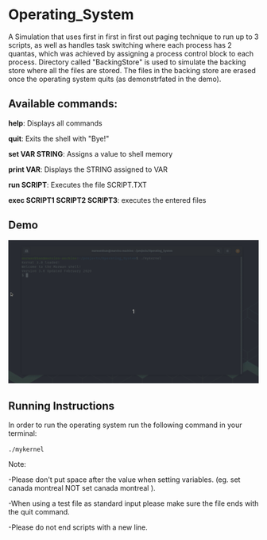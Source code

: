 # Operating_System
A Simulation that uses first in first in first out paging technique to run up to 3 scripts, as well as handles task switching where each process has 2 quantas, which was achieved by assigning a process control block to each process. Directory called "BackingStore" is used to simulate the backing store where all the files are stored. The files in the backing store are erased once the operating system quits (as demonstrfated in the demo).

## Available commands:

**help**: Displays all commands

**quit**: Exits the shell with "Bye!"

**set VAR STRING**: Assigns a value to shell memory

**print VAR**: Displays the STRING assigned to VAR

**run SCRIPT**: Executes the file SCRIPT.TXT

**exec SCRIPT1 SCRIPT2 SCRIPT3**: executes the entered files

## Demo

![Demo](OS.gif)


## Running Instructions

In order to run the operating system run the following command in your terminal:

`./mykernel`


Note:

-Please don't put space after the value when setting variables. (eg. set canada montreal NOT set canada montreal ).

-When using a test file as standard input please make sure the file ends with the quit command.

-Please do not end scripts with a new line.
